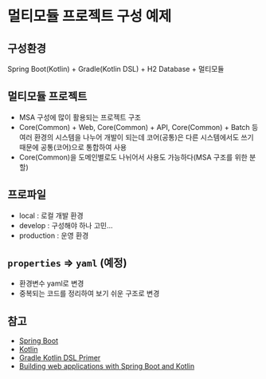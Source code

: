 # 멀티모듈 프로젝트 구성 예제

## 구성환경
Spring Boot(Kotlin) + Gradle(Kotlin DSL) + H2 Database + 멀티모듈

## 멀티모듈 프로젝트
- MSA 구성에 많이 활용되는 프로젝트 구조
- Core(Common) + Web, Core(Common) + API, Core(Common) + Batch 등 여러 환경의 시스템을 나누어 개발이 되는데 코어(공통)은 다른 시스템에서도 쓰기 때문에 공통(코어)으로 통합하여 사용
- Core(Common)을 도메인별로도 나뉘어서 사용도 가능하다(MSA 구조를 위한 분할)

## 프로파일
- local : 로컬 개발 환경
- develop : 구성해야 하나 고민...
- production : 운영 환경

## `properties` => `yaml` (예정)
- 환경변수 yaml로 변경
- 중복되는 코드를 정리하여 보기 쉬운 구조로 변경

## 참고
- [Spring Boot](https://spring.io/projects/spring-boot)
- [Kotlin](https://kotlinlang.org/)
- [Gradle Kotlin DSL Primer](https://docs.gradle.org/current/userguide/kotlin_dsl.html)
- [Building web applications with Spring Boot and Kotlin](https://spring.io/guides/tutorials/spring-boot-kotlin/)
